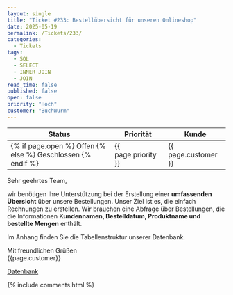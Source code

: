 ```yaml
---
layout: single
title: "Ticket #233: Bestellübersicht für unseren Onlineshop"
date: 2025-05-19
permalink: /Tickets/233/
categories:
  - Tickets
tags:
  - SQL
  - SELECT
  - INNER JOIN
  - JOIN
read_time: false
published: false
open: false
priority: "Hoch"
customer: "BuchWurm"
---
```


| Status | Priorität | Kunde |
|--------|----------|--------|
| {% if page.open %} Offen {% else %} Geschlossen {% endif %} | {{ page.priority }} | {{ page.customer }} |

Sehr geehrtes Team,

wir benötigen Ihre Unterstützung bei der Erstellung einer **umfassenden Übersicht** über unsere Bestellungen. Unser Ziel ist es, die einfach Rechnungen zu erstellen.
Wir brauchen eine Abfrage über Bestellungen, die die Informationen **Kundennamen, Bestelldatum, Produktname und bestellte Mengen** enthält.

Im Anhang finden Sie die Tabellenstruktur unserer Datenbank.

Mit freundlichen Grüßen  
{{page.customer}}

[Datenbank](/assets/images/datenbank_buchwurm.png)

{% include comments.html %}